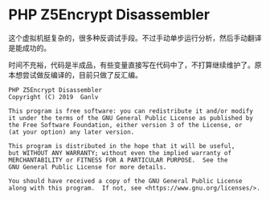 # PHP Z5Encrypt Disassembler

这个虚拟机挺复杂的，很多种反调试手段。不过手动单步运行分析，然后手动翻译是能成功的。

时间不充裕，代码是半成品，有些变量直接写在代码中了，不打算继续维护了。原本想尝试做反编译的，目前只做了反汇编。

    PHP Z5Encrypt Disassembler
    Copyright (C) 2019  Ganlv

    This program is free software: you can redistribute it and/or modify
    it under the terms of the GNU General Public License as published by
    the Free Software Foundation, either version 3 of the License, or
    (at your option) any later version.

    This program is distributed in the hope that it will be useful,
    but WITHOUT ANY WARRANTY; without even the implied warranty of
    MERCHANTABILITY or FITNESS FOR A PARTICULAR PURPOSE.  See the
    GNU General Public License for more details.

    You should have received a copy of the GNU General Public License
    along with this program.  If not, see <https://www.gnu.org/licenses/>.